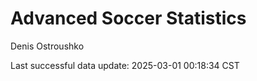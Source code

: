 # Advanced Soccer Statistics
Denis Ostroushko

<!-- gfm -->

Last successful data update: 2025-03-01 00:18:34 CST

